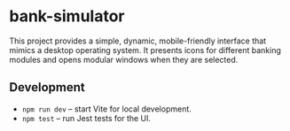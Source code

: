 # bank-simulator

This project provides a simple, dynamic, mobile-friendly interface that mimics a desktop operating system.
It presents icons for different banking modules and opens modular windows when they are selected.

## Development

- `npm run dev` – start Vite for local development.
- `npm test` – run Jest tests for the UI.
